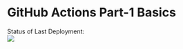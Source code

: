 # GitHub Actions Part-1 Basics


Status of Last Deployment:<br>
<img src="https://github.com/Wireflex/Practice/workflows/My-GitHubActions-Basics/badge.svg?branch=master"><br>
